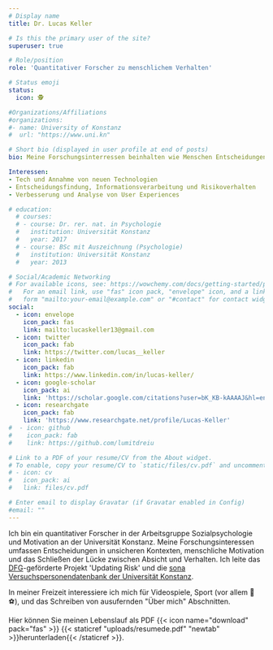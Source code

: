 ```yaml
---
# Display name
title: Dr. Lucas Keller

# Is this the primary user of the site?
superuser: true

# Role/position
role: 'Quantitativer Forscher zu menschlichem Verhalten'

# Status emoji
status:
  icon: 🕵

#Organizations/Affiliations
#organizations:
#- name: University of Konstanz
#  url: "https://www.uni.kn"

# Short bio (displayed in user profile at end of posts)
bio: Meine Forschungsinterressen beinhalten wie Menschen Entscheidungen treffen und wie und warum sie handeln.

Interessen:
- Tech und Annahme von neuen Technologien
- Entscheidungsfindung, Informationsverarbeitung und Risikoverhalten
- Verbesserung und Analyse von User Experiences

# education:
  # courses:
  # - course: Dr. rer. nat. in Psychologie
  #   institution: Universität Konstanz
  #   year: 2017
  # - course: BSc mit Auszeichnung (Psychologie)
  #   institution: Universität Konstanz
  #   year: 2013

# Social/Academic Networking
# For available icons, see: https://wowchemy.com/docs/getting-started/page-builder/#icons
#   For an email link, use "fas" icon pack, "envelope" icon, and a link in the
#   form "mailto:your-email@example.com" or "#contact" for contact widget.
social:
  - icon: envelope
    icon_pack: fas
    link: mailto:lucaskeller13@gmail.com
  - icon: twitter
    icon_pack: fab
    link: https://twitter.com/lucas__keller
  - icon: linkedin
    icon_pack: fab
    link: https://www.linkedin.com/in/lucas-keller/
  - icon: google-scholar
    icon_pack: ai
    link: 'https://scholar.google.com/citations?user=bK_KB-kAAAAJ&hl=en'
  - icon: researchgate
    icon_pack: fab
    link: 'https://www.researchgate.net/profile/Lucas-Keller'
#  - icon: github
#    icon_pack: fab
#    link: https://github.com/lumitdreiu

# Link to a PDF of your resume/CV from the About widget.
# To enable, copy your resume/CV to `static/files/cv.pdf` and uncomment the lines below.
# - icon: cv
#   icon_pack: ai
#   link: files/cv.pdf

# Enter email to display Gravatar (if Gravatar enabled in Config)
#email: ""
---
```


Ich bin ein quantitativer Forscher in der Arbeitsgruppe Sozialpsychologie und Motivation an der Universität Konstanz. Meine Forschungsinteressen umfassen Entscheidungen in unsicheren Kontexten, menschliche Motivation und das Schließen der Lücke zwischen Absicht und Verhalten. Ich leite das [DFG](https://www.dfg.de/)-geförderte Projekt 'Updating Risk' und die [sona Versuchspersonendatenbank der Universität Konstanz](https://uni-konstanz.sona-systems.com/).

In meiner Freizeit interessiere ich mich für Videospiele, Sport (vor allem 🏈⚽), und das Schreiben von ausufernden "Über mich" Abschnitten.

Hier können Sie meinen Lebenslauf als PDF {{< icon name="download" pack="fas" >}} {{< staticref "uploads/resumede.pdf" "newtab" >}}herunterladen{{< /staticref >}}.
